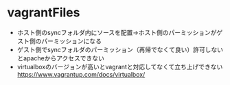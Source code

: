 # vagrantFiles

* ホスト側のsyncフォルダ内にソースを配置→ホスト側のパーミッションがゲスト側のパーミッションになる
* ゲスト側でsyncフォルダのパーミッション（再帰でなくて良い）許可しないとapacheからアクセスできない
* virtualboxのバージョンが高いとvagrantと対応してなくて立ち上げできない
https://www.vagrantup.com/docs/virtualbox/
